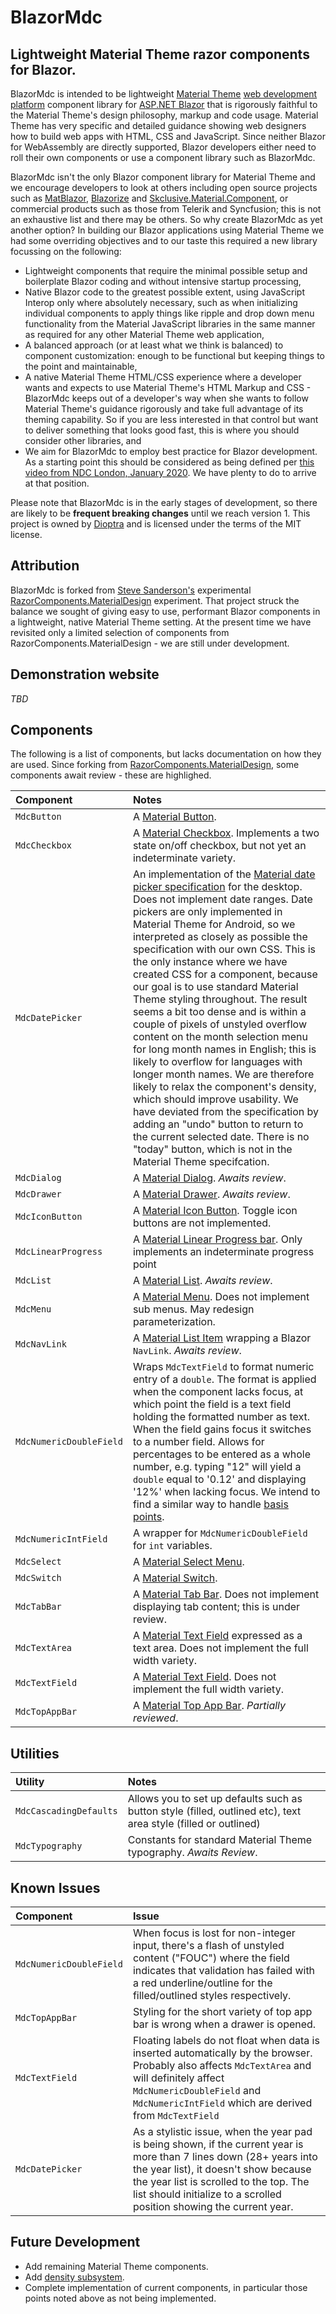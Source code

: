 # BlazorMdc

## Lightweight Material Theme razor components for Blazor.

BlazorMdc is intended to be lightweight [Material Theme](https://material.io/) [web development platform](https://material.io/develop/web/) component library for [ASP.NET Blazor](https://dotnet.microsoft.com/apps/aspnet/web-apps/blazor) that is rigorously faithful to the Material Theme's design philosophy, markup and code usage. Material Theme has very specific and detailed guidance showing web designers how to build web apps with HTML, CSS and JavaScript. Since neither Blazor for WebAssembly are directly supported, Blazor developers either need to roll their own components or use a component library such as BlazorMdc. 

BlazorMdc isn't the only Blazor component library for Material Theme and we encourage developers to look at others including open source projects such as [MatBlazor](https://www.matblazor.com/), [Blazorize](https://materialdemo.blazorise.com/) and [Skclusive.Material.Component](https://github.com/skclusive/Skclusive.Material.Component), or commercial products such as those from Telerik and Syncfusion; this is not an exhaustive list and there may be others. So why create BlazorMdc as yet another option? In building our Blazor applications using Material Theme we had some overriding objectives and to our taste this required a new library focussing on the following:

- Lightweight components that require the minimal possible setup and boilerplate Blazor coding and without intensive startup processing,
- Native Blazor code to the greatest possible extent, using JavaScript Interop only where absolutely necessary, such as when initializing individual components to apply things like ripple and drop down menu functionality from the Material JavaScript libraries in the same manner as required for any other Material Theme web application,
- A balanced approach (or at least what we think is balanced) to component customization: enough to be functional but keeping things to the point and maintainable,
- A native Material Theme HTML/CSS experience where a developer wants and expects to use Material Theme's HTML Markup and CSS - BlazorMdc keeps out of a developer's way when she wants to follow Material Theme's guidance rigorously and take full advantage of its theming capability. So if you are less interested in that control but want to deliver something that looks good fast, this is where you should consider other libraries, and
- We aim for BlazorMdc to employ best practice for Blazor development. As a starting point this should be considered as being defined per [this video from NDC London, January 2020](https://www.youtube.com/watch?v=QnBYmTpugz0). We have plenty to do to arrive at that position.

Please note that BlazorMdc is in the early stages of development, so there are likely to be **frequent breaking changes** until we reach version 1. This project is owned by [Dioptra](https://dioptra.tech) and is licensed under the terms of the MIT license.

## Attribution

BlazorMdc is forked from [Steve Sanderson's](https://blog.stevensanderson.com/) experimental [RazorComponents.MaterialDesign](https://github.com/SteveSandersonMS/RazorComponents.MaterialDesign) experiment. That project struck the balance we sought of giving easy to use, performant Blazor components in a lightweight, native Material Theme setting. At the present time we have revisited only a limited selection of components from RazorComponents.MaterialDesign - we are still under development.

## Demonstration website

_TBD_

## Components

The following is a list of components, but lacks documentation on how they are used. Since forking from [RazorComponents.MaterialDesign](https://github.com/SteveSandersonMS/RazorComponents.MaterialDesign), some components await review - these are highlighed.

| Component | Notes |
| :-------- | :---- |
| `MdcButton` | A [Material Button](https://material.io/develop/web/components/buttons/). |
| `MdcCheckbox` | A [Material Checkbox](https://material.io/develop/web/components/input-controls/checkboxes/). Implements a two state on/off checkbox, but not yet an indeterminate variety. |
| `MdcDatePicker` | An implementation of the [Material date picker specification](https://material.io/components/pickers/#specs) for the desktop. Does not implement date ranges. Date pickers are only implemented in Material Theme for Android, so we interpreted as closely as possible the specification with our own CSS. This is the only instance where we have created CSS for a component, because our goal is to use standard Material Theme styling throughout. The result seems a bit too dense and is within a couple of pixels of unstyled overflow content on the month selection menu for long month names in English; this is likely to overflow for languages with longer month names. We are therefore likely to relax the component's density, which should improve usability. We have deviated from the specification by adding an "undo" button to return to the current selected date. There is no "today" button, which is not in the Material Theme specifcation. |
| `MdcDialog` | A [Material Dialog](https://material.io/develop/web/components/dialogs/). _Awaits review_. |
| `MdcDrawer` | A [Material Drawer](https://material.io/develop/web/components/drawers/). _Awaits review_. |
| `MdcIconButton` | A [Material Icon Button](https://material.io/develop/web/components/buttons/icon-buttons/). Toggle icon buttons are not implemented. |
| `MdcLinearProgress` | A [Material Linear Progress bar](https://material.io/develop/web/components/linear-progress/). Only implements an indeterminate progress point |
| `MdcList` | A [Material List](https://material.io/develop/web/components/lists/). _Awaits review_. |
| `MdcMenu` | A [Material Menu](https://material.io/develop/web/components/menus/). Does not implement sub menus. May redesign parameterization. |
| `MdcNavLink` | A [Material List Item](https://material.io/develop/web/components/menus/) wrapping a Blazor `NavLink`. _Awaits review_. |
| `MdcNumericDoubleField` | Wraps `MdcTextField` to format numeric entry of a `double`. The format is applied when the component lacks focus, at which point the field is a text field holding the formatted number as text. When the field gains focus it switches to a number field. Allows for percentages to be entered as a whole number, e.g. typing "12" will yield a `double` equal to '0.12' and displaying '12%' when lacking focus. We intend to find a similar way to handle [basis points](https://en.wikipedia.org/wiki/Basis_point). |
| `MdcNumericIntField` | A wrapper for `MdcNumericDoubleField` for `int` variables. |
| `MdcSelect` | A [Material Select Menu](https://material.io/develop/web/components/input-controls/select-menus/). |
| `MdcSwitch` | A [Material Switch](https://material.io/develop/web/components/input-controls/switches/). |
| `MdcTabBar` | A [Material Tab Bar](https://material.io/develop/web/components/tabs/tab-bar/). Does not implement displaying tab content; this is under review. |
| `MdcTextArea` | A [Material Text Field](https://material.io/develop/web/components/input-controls/text-field/) expressed as a text area. Does not implement the full width variety. |
| `MdcTextField` | A [Material Text Field](https://material.io/develop/web/components/input-controls/text-field/). Does not implement the full width variety. |
| `MdcTopAppBar` | A [Material Top App Bar](https://material.io/develop/web/components/top-app-bar/). _Partially reviewed_. |

 ## Utilities
 
| Utility | Notes |
| :-------- | :---- |
| `MdcCascadingDefaults` | Allows you to set up defaults such as button style (filled, outlined etc), text area style (filled or outlined) |
| `MdcTypography` | Constants for standard Material Theme typography. _Awaits Review_. |

## Known Issues

| Component | Issue |
| :-------- | :---- |
| `MdcNumericDoubleField` | When focus is lost for non-integer input, there's a flash of unstyled content ("FOUC") where the field indicates that validation has failed with a red underline/outline for the filled/outlined styles respectively. |
| `MdcTopAppBar` | Styling for the short variety of top app bar is wrong when a drawer is opened. |
| `MdcTextField` | Floating labels do not float when data is inserted automatically by the browser. Probably also affects `MdcTextArea` and will definitely affect `MdcNumericDoubleField` and `MdcNumericIntField` which are derived from `MdcTextField` |
| `MdcDatePicker`| As a stylistic issue, when the year pad is being shown, if the current year is more than 7 lines down (28+ years into the year list), it doesn't show because the year list is scrolled to the top. The list should initialize to a scrolled position showing the current year. |

## Future Development

- Add remaining Material Theme components.
- Add [density subsystem](https://material.io/develop/web/components/density/).
- Complete implementation of current components, in particular those points noted above as not being implemented.
